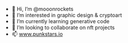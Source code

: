 - 👋 Hi, I’m @mooonrockets
- 👀 I’m interested in graphic design & cryptoart
- 🌱 I’m currently learning generative code
- 💞️ I’m looking to collaborate on nft projects
- 📫 www.punkstars.io

<!---
mooonrockets/mooonrockets is a ✨ special ✨ repository because its `README.md` (this file) appears on your GitHub profile.
You can click the Preview link to take a look at your changes.
--->
